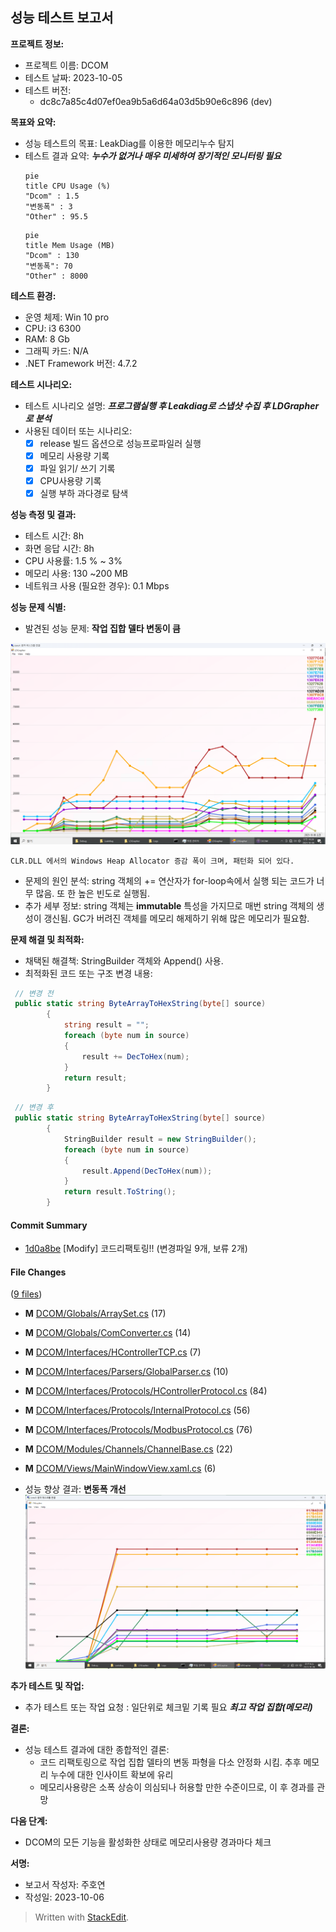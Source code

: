 
##   성능 테스트 보고서
    
      
**프로젝트 정보:**  
    
-   프로젝트 이름: DCOM
-   테스트 날짜: 2023-10-05
-   테스트 버전:
	- dc8c7a85c4d07ef0ea9b5a6d64a03d5b90e6c896 (dev)
    
      
  **목표와 요약:**  
    
-   성능 테스트의 목표: LeakDiag를 이용한 메모리누수 탐지 
-   테스트 결과 요약: ***누수가 없거나 매우 미세하여 장기적인 모니터링 필요***
    ```mermaid 
    pie
    title CPU Usage (%)
    "Dcom" : 1.5
    "변동폭" : 3
    "Other" : 95.5
    ```
    ```mermaid 
    pie
    title Mem Usage (MB)
    "Dcom" : 130
    "변동폭": 70
    "Other" : 8000
    ```
    
      
**테스트 환경:**  
    
-   운영 체제: Win 10 pro
-   CPU: i3 6300
-   RAM: 8 Gb
-   그래픽 카드: N/A
-   .NET Framework 버전: 4.7.2    
      
**테스트 시나리오:**  
    
-   테스트 시나리오 설명:  ***프로그램실행 후 Leakdiag로 스냅샷 수집 후 LDGrapher로 분석***
-   사용된 데이터 또는 시나리오:
	- [x] release 빌드 옵션으로 성능프로파일러 실행
	- [x] 메모리 사용량 기록
	- [x] 파일 읽기/ 쓰기 기록
	- [x] CPU사용량 기록
	- [x] 실행 부하 과다경로 탐색

**성능 측정 및 결과:**
-   테스트 시간: 8h
-   화면 응답 시간: 8h
-   CPU 사용률: 1.5 % ~ 3%
-   메모리 사용: 130 ~200 MB
-   네트워크 사용 (필요한 경우): 0.1 Mbps
      
**성능 문제 식별:**  
    
-   발견된 성능 문제:  **작업 집합 델타 변동이 큼**

![Leakdiag 측정_Heap Allocator.png](../images/Leakdiag_측정_HeapAllocator.png)

	CLR.DLL 에서의 Windows Heap Allocator 증감 폭이 크며, 패턴화 되어 있다.
	
-   문제의 원인 분석: string 객체의 += 연산자가 for-loop속에서 실행 되는 코드가 너무 많음. 또 한 높은 빈도로 실행됨.
-   추가 세부 정보: string 객체는 **immutable** 특성을 가지므로 매번 string 객체의 생성이 갱신됨. GC가 버려진 객체를 메모리 해제하기 위해 많은 메모리가 필요함.
      
**문제 해결 및 최적화:**  
    
-   채택된 해결책: StringBuilder 객체와 Append() 사용.
-   최적화된 코드 또는 구조 변경 내용:


```csharp : ComConverter.cs
 // 변경 전
 public static string ByteArrayToHexString(byte[] source)
        {
            string result = "";
            foreach (byte num in source)
            {
                result += DecToHex(num);
            }
            return result;
        }
```

```csharp : ComConverter.cs
 // 변경 후
 public static string ByteArrayToHexString(byte[] source)
        {
            StringBuilder result = new StringBuilder();
            foreach (byte num in source)
            {
                result.Append(DecToHex(num));
            }
            return result.ToString();
        }
```

#### Commit Summary

-   [1d0a8be](https://github.com/HANLAIMS/RD136-SW-DCOM/pull/60/commits/1d0a8be305d51f45ef5bddcdd00e21baeda32972)  [Modify] 코드리팩토링!! (변경파일 9개, 보류 2개)

#### File Changes

([9 files](https://github.com/HANLAIMS/RD136-SW-DCOM/pull/60/files))

-   **M**  [DCOM/Globals/ArraySet.cs](https://github.com/HANLAIMS/RD136-SW-DCOM/pull/60/files#diff-54c19923e6003ed40f649817bc6b202e21544cf35f32c2b14c94dee989fc6efb)  (17)
-   **M**  [DCOM/Globals/ComConverter.cs](https://github.com/HANLAIMS/RD136-SW-DCOM/pull/60/files#diff-b4439981469498748beb647e1dcb17b678b02d299e34c0e8cc5b67ecf98b911d)  (14)
-   **M**  [DCOM/Interfaces/HControllerTCP.cs](https://github.com/HANLAIMS/RD136-SW-DCOM/pull/60/files#diff-014bfcbfe7b2cfb889c31e61cd8552c81f817df91248169bf2bfc94e4c781842)  (7)
-   **M**  [DCOM/Interfaces/Parsers/GlobalParser.cs](https://github.com/HANLAIMS/RD136-SW-DCOM/pull/60/files#diff-cc7e6beb126244ccd6373b59712b73ce95d785abc8d81ca3dc889c77d076c86a)  (10)
-   **M**  [DCOM/Interfaces/Protocols/HControllerProtocol.cs](https://github.com/HANLAIMS/RD136-SW-DCOM/pull/60/files#diff-caa2c0402cf17c4827e3e0811e4765031fbe3a6b84b5b719de5a3ca79c4e8cec)  (84)
-   **M**  [DCOM/Interfaces/Protocols/InternalProtocol.cs](https://github.com/HANLAIMS/RD136-SW-DCOM/pull/60/files#diff-49ec0568ff58065bfd66e140c0f7877190cec61bac727740b4f44bd5360d4a11)  (56)
-   **M**  [DCOM/Interfaces/Protocols/ModbusProtocol.cs](https://github.com/HANLAIMS/RD136-SW-DCOM/pull/60/files#diff-b9780439b6c5e3bcfe4657c1c15a2aa9eedad9bff97a034e36adbccecada1b9e)  (76)
-   **M**  [DCOM/Modules/Channels/ChannelBase.cs](https://github.com/HANLAIMS/RD136-SW-DCOM/pull/60/files#diff-d62099d9e2c598ea693ee60007e323978d92d4a8ac7e3b135ef99831848ef760)  (22)
-   **M**  [DCOM/Views/MainWindowView.xaml.cs](https://github.com/HANLAIMS/RD136-SW-DCOM/pull/60/files#diff-a3103d9d50614b6182ddda9e7b2c00d4b1382c44ac038a1f2329fbb8f38e2554)  (6)

-   성능 향상 결과: **변동폭 개선**
![Leakdiag 측정_조치후.png](../images/Leakdiag_측정_조치후.png)
      
**추가 테스트 및 작업:**  
    
-   추가 테스트 또는 작업 요청 : 일단위로 체크밑 기록 필요 ***최고 작업 집합(메모리)***
      
**결론:**  
    
-   성능 테스트 결과에 대한 종합적인 결론: 
	-  코드 리팩토링으로 작업 집합 델타의 변동 파형을 다소 안정화 시킴. 추후 메모리 누수에 대한 인사이트 확보에 유리
	- 메모리사용량은 소폭 상승이 의심되나 허용할 만한 수준이므로, 이 후 경과를 관망 
      
**다음 단계:**  
    
-   DCOM의 모든 기능을 활성화한 상태로 메모리사용량 경과마다 체크
      
**서명:**  

-   보고서 작성자: 주호연
-   작성일: 2023-10-06

> Written with [StackEdit](https://stackedit.io/).
